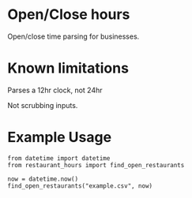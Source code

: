Open/Close hours
================

Open/close time parsing for businesses.

Known limitations
=================

Parses a 12hr clock, not 24hr

Not scrubbing inputs.

Example Usage
=============

```
from datetime import datetime
from restaurant_hours import find_open_restaurants

now = datetime.now()
find_open_restaurants("example.csv", now)
```
